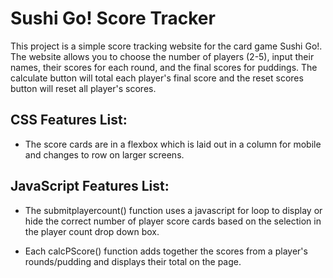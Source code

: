# Sushi Go! Score Tracker

This project is a simple score tracking website for the card game Sushi Go!. The website allows you to choose the number of players (2-5), input their names, their scores for each round, and the final scores for puddings. The calculate button will total each player's final score and the reset scores button will reset all player's scores.


## CSS Features List: 

* The score cards are in a flexbox which is laid out in a column for mobile and changes to row on larger screens.

## JavaScript Features List: 

* The submitplayercount() function uses a javascript for loop to display or hide the correct number of player score cards based on the selection in the player count drop down box.

* Each calcPScore() function adds together the scores from a player's rounds/pudding and displays their total on the page. 

